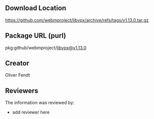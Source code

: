 ## Download Location

https://github.com/webmproject/libvpx/archive/refs/tags/v1.13.0.tar.gz

## Package URL (purl)

pkg:github/webmproject/libvpx@v1.13.0

## Creator

Oliver Fendt

## Reviewers

The information was reviewed by:

* add reviewer here
